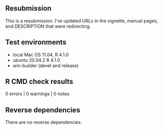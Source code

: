 ## Resubmission
This is a resubmission. I've updated URLs in the vignette, manual pages, and DESCRIPTION that were redirecting.

## Test environments
* local Mac OS 11.04, R 4.1.0
* ubuntu 20.04.2 R 4.1.0
* win-builder (devel and release)

## R CMD check results

0 errors | 0 warnings | 0 notes

## Reverse dependencies

There are no reverse dependencies.
